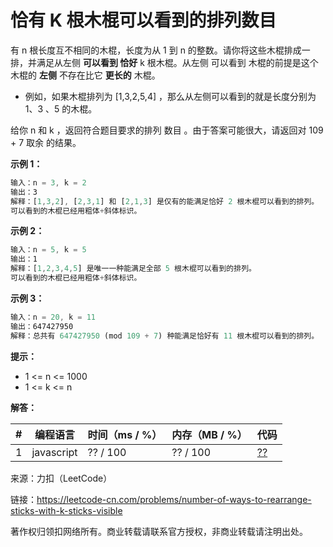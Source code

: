 # 恰有 K 根木棍可以看到的排列数目

有 n 根长度互不相同的木棍，长度为从 1 到 n 的整数。请你将这些木棍排成一排，并满足从左侧 **可以看到 恰好** k 根木棍。从左侧 可以看到 木棍的前提是这个木棍的 **左侧** 不存在比它 **更长的** 木棍。

- 例如，如果木棍排列为 [1,3,2,5,4] ，那么从左侧可以看到的就是长度分别为 1、3 、5 的木棍。

给你 n 和 k ，返回符合题目要求的排列 数目 。由于答案可能很大，请返回对 109 + 7 取余 的结果。

**示例 1：**

``` javascript
输入：n = 3, k = 2
输出：3
解释：[1,3,2], [2,3,1] 和 [2,1,3] 是仅有的能满足恰好 2 根木棍可以看到的排列。
可以看到的木棍已经用粗体+斜体标识。
```

**示例 2：**

``` javascript
输入：n = 5, k = 5
输出：1
解释：[1,2,3,4,5] 是唯一一种能满足全部 5 根木棍可以看到的排列。
可以看到的木棍已经用粗体+斜体标识。
```

**示例 3：**

``` javascript
输入：n = 20, k = 11
输出：647427950
解释：总共有 647427950 (mod 109 + 7) 种能满足恰好有 11 根木棍可以看到的排列。
```

**提示：**

- 1 <= n <= 1000
- 1 <= k <= n

**解答：**

**#**|**编程语言**|**时间（ms / %）**|**内存（MB / %）**|**代码**
--|--|--|--|--
1|javascript|?? / 100|?? / 100|[??](./javascript/ac_v1.js)

来源：力扣（LeetCode）

链接：https://leetcode-cn.com/problems/number-of-ways-to-rearrange-sticks-with-k-sticks-visible

著作权归领扣网络所有。商业转载请联系官方授权，非商业转载请注明出处。
